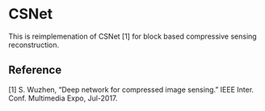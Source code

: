 # CSNet
This is reimplemenation of CSNet [1] for block based compressive sensing reconstruction. 


## Reference
[1] S. Wuzhen, “Deep network for compressed image sensing.” IEEE Inter. Conf. Multimedia Expo, Jul-2017.

